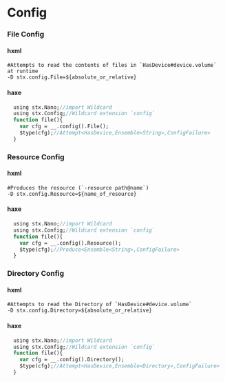 # Config

### File Config  


#### hxml
```hxml
#Attempts to read the contents of files in `HasDevice#device.volume` at runtime
-D stx.config.File=${absolute_or_relative}
```
#### haxe
```haxe
  using stx.Nano;//import Wildcard
  using stx.Config;//Wildcard extension `config`
  function file(){
    var cfg = __.config().File();
    $type(cfg);//Attempt<HasDevice,Ensemble<String>,ConfigFailure>
  }
```

### Resource Config
#### hxml
```hxml
#Produces the resource (`-resource path@name`)
-D stx.config.Resource=${name_of_resource}
```
#### haxe
```haxe
  using stx.Nano;//import Wildcard
  using stx.Config;//Wildcard extension `config`
  function file(){
    var cfg = __.config().Resource();
    $type(cfg);//Produce<Ensemble<String>,ConfigFailure>
  }
```

### Directory Config

#### hxml
```hxml
#Attempts to read the Directory of `HasDevice#device.volume`
-D stx.config.Directory=${absolute_or_relative}
```
#### haxe
```haxe
  using stx.Nano;//import Wildcard
  using stx.Config;//Wildcard extension `config`
  function file(){
    var cfg = __.config().Directory();
    $type(cfg);//Attempt<HasDevice,Ensemble<Directory>,ConfigFailure>
  }
```
